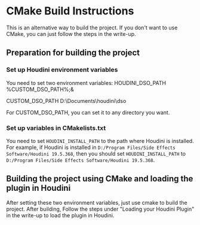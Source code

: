 # CMake Build Instructions

This is an alternative way to build the project. If you don't want to use CMake, you can just follow the steps in the write-up.

## Preparation for building the project

### Set up Houdini environment variables

You need to set two environment variables:
HOUDINI_DSO_PATH
%CUSTOM_DSO_PATH%;&

CUSTOM_DSO_PATH
D:\Documents\houdini\dso

For CUSTOM_DSO_PATH, you can set it to any directory you want.

### Set up variables in CMakelists.txt

You need to set `HOUDINI_INSTALL_PATH` to the path where Houdini is installed. For example, if Houdini is installed in `D:/Program Files/Side Effects Software/Houdini 19.5.368`, then you should set `HOUDINI_INSTALL_PATH` to `D:/Program Files/Side Effects Software/Houdini 19.5.368`.

## Building the project using CMake and loading the plugin in Houdini

After setting these two environment variables, just use cmake to build the project. After building, Follow the steps under "Loading your Houdini Plugin" in the write-up to load the plugin in Houdini.